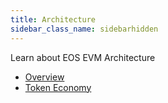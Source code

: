 ```yaml
---
title: Architecture
sidebar_class_name: sidebarhidden
---
```


Learn about EOS EVM Architecture

- [Overview](./10_architecture.md)
- [Token Economy](./20_token-economy.md)
